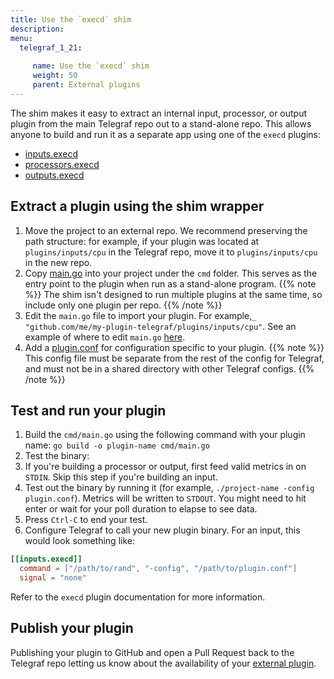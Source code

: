 ```yaml
---
title: Use the `execd` shim
description:
menu:
  telegraf_1_21:
  
     name: Use the `execd` shim
     weight: 50
     parent: External plugins
---
```


The shim makes it easy to extract an internal input,
processor, or output plugin from the main Telegraf repo out to a stand-alone repo. This allows anyone to build and run it as a separate app using one of the
`execd` plugins:
- [inputs.execd](https://github.com/influxdata/telegraf/blob/master/plugins/inputs/execd)
- [processors.execd](https://github.com/influxdata/telegraf/blob/master//plugins/processors/execd)
- [outputs.execd](https://github.com/influxdata/telegraf/blob/master/plugins/outputs/execd)

## Extract a plugin using the shim wrapper

1. Move the project to an external repo. We recommend preserving the path
  structure: for example, if your plugin was located at
  `plugins/inputs/cpu` in the Telegraf repo, move it to `plugins/inputs/cpu`
  in the new repo.
2. Copy [main.go](https://github.com/influxdata/telegraf/blob/master/plugins/common/shim/example/cmd/main.go) into your project under the `cmd` folder.
  This serves as the entry point to the plugin when run as a stand-alone program.
  {{% note %}}
  The shim isn't designed to run multiple plugins at the same time, so include only one plugin per repo.
  {{% /note %}}
3. Edit the `main.go` file to import your plugin. For example,`_ "github.com/me/my-plugin-telegraf/plugins/inputs/cpu"`. See an example of where to edit `main.go` [here](https://github.com/influxdata/telegraf/blob/7de9c5ff279e10edf7fe3fdd596f3b33902c912b/plugins/common/shim/example/cmd/main.go#L9).
4. Add a [plugin.conf](https://github.com/influxdata/telegraf/blob/master/plugins/common/shim/example/cmd/plugin.conf) for configuration
  specific to your plugin.
  {{% note %}}
  This config file must be separate from the rest of the config for Telegraf, and must not be in a shared directory with other Telegraf configs.
  {{% /note %}}

## Test and run your plugin

1. Build the `cmd/main.go` using the following command with your plugin name: `go build -o plugin-name cmd/main.go`
1. Test the binary:
2. If you're building a processor or output, first feed valid metrics in on `STDIN`. Skip this step if you're building an input.
3. Test out the binary by running it (for example, `./project-name -config plugin.conf`).
  Metrics will be written to `STDOUT`. You might need to hit enter or wait for your poll duration to elapse to see data.
4. Press `Ctrl-C` to end your test.
5. Configure Telegraf to call your new plugin binary. For an input, this would
  look something like:

```toml
[[inputs.execd]]
  command = ["/path/to/rand", "-config", "/path/to/plugin.conf"]
  signal = "none"
```

Refer to the `execd` plugin documentation for more information.

## Publish your plugin

Publishing your plugin to GitHub and open a Pull Request
back to the Telegraf repo letting us know about the availability of your
[external plugin](https://github.com/influxdata/telegraf/blob/master/EXTERNAL_PLUGINS.md).

